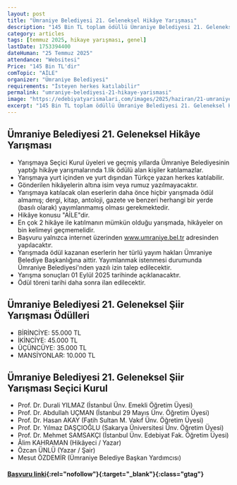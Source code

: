 ```yaml
---
layout: post
title: "Ümraniye Belediyesi 21. Geleneksel Hikâye Yarışması"
description: "145 Bin TL toplam ödüllü Ümraniye Belediyesi 21. Geleneksel Hikâye Yarışması başvuruları herkese açıldı"
category: articles
tags: [temmuz 2025, hikaye yarışması, genel]
lastDate: 1753394400
dateHuman: "25 Temmuz 2025"
attendance: "Websitesi"
Price: "145 Bin TL'dir"
comTopic: "AİLE"
organizer: "Ümraniye Belediyesi"
requirements: "İsteyen herkes katılabilir"
permalink: "umraniye-belediyesi-21-hikaye-yarismasi"
image: "https://edebiyatyarismalari.com/images/2025/haziran/21-umraniye-hikaye-yarismasi.jpeg"
excerpt: "145 Bin TL toplam ödüllü Ümraniye Belediyesi 21. Geleneksel Hikâye Yarışması başvuruları herkese açıldı"
---
```


## Ümraniye Belediyesi 21. Geleneksel Hikâye Yarışması

- Yarışmaya Seçici Kurul üyeleri ve geçmiş yıllarda Ümraniye Belediyesinin yaptığı hikâye yarışmalarında 1.lik ödülü alan kişiler katılamazlar.
- Yarışmaya yurt içinden ve yurt dışından Türkçe yazan herkes katılabilir.
- Gönderilen hikâyelerin altına isim veya rumuz yazılmayacaktır.
- Yarışmaya katılacak olan eserlerin daha önce hiçbir yarışmada ödül almamış; dergi, kitap, antoloji, gazete ve benzeri herhangi bir yerde (basılı olarak) yayımlanmamış olması gerekmektedir.
- Hikâye konusu "AİLE"dir.
- En çok 2 hikâye ile katılmanın mümkün olduğu yarışmada, hikâyeler on bin kelimeyi geçmemelidir.
- Başvuru yalnızca internet üzerinden www.umraniye.bel.tr adresinden yapılacaktır.
- Yarışmada ödül kazanan eserlerin her türlü yayım hakları Ümraniye Belediye Başkanlığına aittir. Yayımlanmak istenmesi durumunda Ümraniye Belediyesi'nden yazılı izin talep edilecektir.
- Yarışma sonuçları 01 Eylül 2025 tarihinde açıklanacaktır.
- Ödül töreni tarihi daha sonra ilan edilecektir.

## Ümraniye Belediyesi 21. Geleneksel Şiir Yarışması Ödülleri
- BİRİNCİYE: 55.000 TL
- İKİNCİYE: 45.000 TL
- ÜÇÜNCÜYE: 35.000 TL
- MANSİYONLAR: 10.000 TL

## Ümraniye Belediyesi 21. Geleneksel Şiir Yarışması Seçici Kurul
- Prof. Dr. Durali YILMAZ (İstanbul Ünv. Emekli Öğretim Üyesi)
- Prof. Dr. Abdullah UÇMAN (İstanbul 29 Mayıs Ünv. Öğretim Üyesi)
- Prof. Dr. Hasan AKAY (Fatih Sultan M. Vakıf Ünv. Öğretim Üyesi)
- Prof. Dr. Yılmaz DAŞÇIOĞLU (Sakarya Üniversitesi Ünv. Öğretim Üyesi)
- Prof. Dr. Mehmet SAMSAKÇI (İstanbul Ünv. Edebiyat Fak. Öğretim Üyesi)
- Âlim KAHRAMAN (Hikâyeci / Yazar)
- Özcan ÜNLÜ (Yazar / Şair)
- Mesut ÖZDEMİR (Ümraniye Belediye Başkan Yardımcısı)


#### [Başvuru linki](https://yarisma.umraniye.bel.tr/yarisma-katil-2.html?ref=edebiyatyarismalari.com){:rel="nofollow"}{:target="_blank"}{:class="gtag"}

